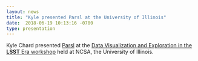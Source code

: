 ```yaml
---
layout: news
title: "Kyle presented Parsl at the University of Illinois"
date:  2018-06-19 10:13:16 -0700
type: presentation
---
```

Kyle Chard presented [Parsl](http://parsl-project.org/) at the [Data Visualization and Exploration in the **LSST** Era workshop](http://www.ncsa.illinois.edu/Conferences/LSST18/) held at NCSA, the University of Illinois.
